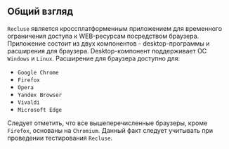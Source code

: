 ## Общий взгляд

`Recluse` является кроссплатформенным приложением для временного ограничения доступа к WEB-ресурсам посредством браузера. Приложение состоит из двух компонентов - desktop-программы и расширения для браузера.
Desktop-компонент поддерживает ОС `Windows` и `Linux`.
Расширение для браузера доступно для:
- `Google Chrome`
- `Firefox`
- `Opera`
- `Yandex Browser`
- `Vivaldi`
- `Microsoft Edge`

Следует отметить, что все вышеперечисленные браузеры, кроме `Firefox`, основаны на `Chromium`. Данный факт следует учитывать при проведении тестирования `Recluse`.
